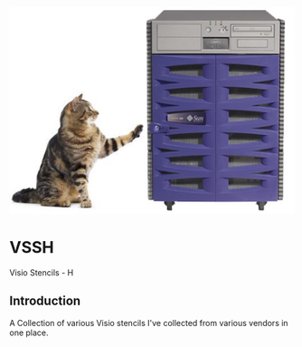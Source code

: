 ![alt tag](https://raw.githubusercontent.com/richardatlateralblast/vssh/master/vss.png)

VSSH
====

Visio Stencils -  H

Introduction
------------

A Collection of various Visio stencils I've collected from various vendors in one place.
